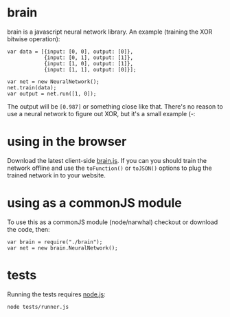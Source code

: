 # brain

brain is a javascript neural network library. An example (training the XOR bitwise operation):

	var data = [{input: [0, 0], output: [0]},
	            {input: [0, 1], output: [1]},
	            {input: [1, 0], output: [1]},
	            {input: [1, 1], output: [0]}];

	var net = new NeuralNetwork();
	net.train(data);
	var output = net.run([1, 0]);

The output will be `[0.987]` or something close like that. There's no reason to use a neural network to figure out XOR, but it's a small example (-:

# using in the browser
Download the latest client-side [brain.js](http://github.com/harthur/brain/downloads). If you can you should train the network offline and use the `toFunction()` or `toJSON()` options to plug the trained network in to your website.

# using as a commonJS module
To use this as a commonJS module (node/narwhal) checkout or download the code, then:

	var brain = require("./brain");
	var net = new brain.NeuralNetwork();

# tests
Running the tests requires [node.js](http://nodejs.org/):

	node tests/runner.js

